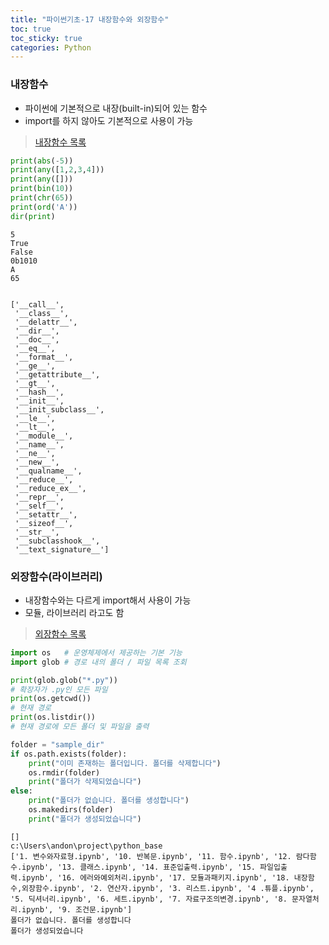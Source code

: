 ```yaml
---
title: "파이썬기초-17 내장함수와 외장함수"
toc: true
toc_sticky: true
categories: Python
---
```


### 내장함수
* 파이썬에 기본적으로 내장(built-in)되어 있는 함수
* import를 하지 않아도 기본적으로 사용이 가능
> [내장함수 목록](https://docs.python.org/ko/3/library/functions.html)


```python
print(abs(-5))
print(any([1,2,3,4]))
print(any([]))
print(bin(10))
print(chr(65))
print(ord('A'))
dir(print)
```

    5
    True
    False
    0b1010
    A
    65
    

    ['__call__',
     '__class__',
     '__delattr__',
     '__dir__',
     '__doc__',
     '__eq__',
     '__format__',
     '__ge__',
     '__getattribute__',
     '__gt__',
     '__hash__',
     '__init__',
     '__init_subclass__',
     '__le__',
     '__lt__',
     '__module__',
     '__name__',
     '__ne__',
     '__new__',
     '__qualname__',
     '__reduce__',
     '__reduce_ex__',
     '__repr__',
     '__self__',
     '__setattr__',
     '__sizeof__',
     '__str__',
     '__subclasshook__',
     '__text_signature__']



### 외장함수(라이브러리)
* 내장함수와는 다르게 import해서 사용이 가능
* 모듈, 라이브러리 라고도 함
> [외장함수 목록](https://docs.python.org/3/py-modindex.html)


```python
import os   # 운영체제에서 제공하는 기본 기능
import glob # 경로 내의 폴더 / 파일 목록 조회

print(glob.glob("*.py"))
# 확장자가 .py인 모든 파일
print(os.getcwd())
# 현재 경로
print(os.listdir())
# 현재 경로에 모든 폴더 및 파일을 출력

folder = "sample_dir"
if os.path.exists(folder):
    print("이미 존재하는 폴더입니다. 폴더를 삭제합니다")
    os.rmdir(folder)
    print("폴더가 삭제되었습니다")
else:
    print("폴더가 없습니다. 폴더를 생성합니다")
    os.makedirs(folder)
    print("폴더가 생성되었습니다")
```

    []
    c:\Users\andon\project\python_base
    ['1. 변수와자료형.ipynb', '10. 반복문.ipynb', '11. 함수.ipynb', '12. 람다함수.ipynb', '13. 클래스.ipynb', '14. 표준입출력.ipynb', '15. 파일입출력.ipynb', '16. 에러와예외처리.ipynb', '17. 모듈과패키지.ipynb', '18. 내장함수,외장함수.ipynb', '2. 연산자.ipynb', '3. 리스트.ipynb', '4 .튜플.ipynb', '5. 딕셔너리.ipynb', '6. 세트.ipynb', '7. 자료구조의변경.ipynb', '8. 문자열처리.ipynb', '9. 조건문.ipynb']
    폴더가 없습니다. 폴더를 생성합니다
    폴더가 생성되었습니다
